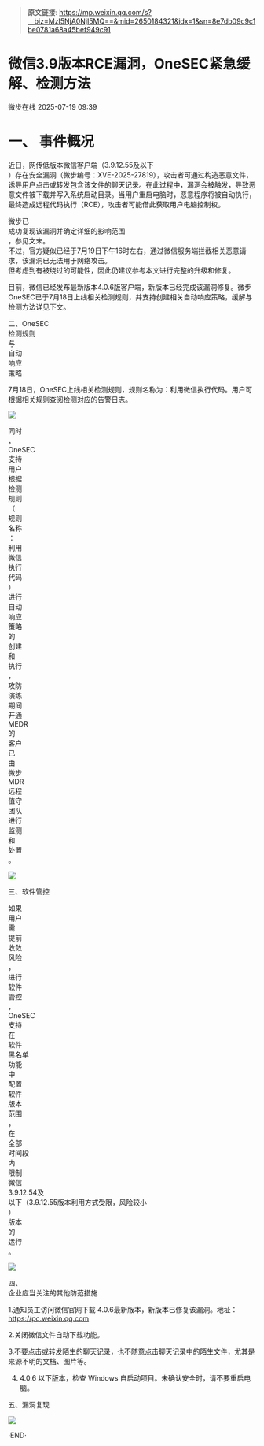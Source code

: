 > **原文链接**: https://mp.weixin.qq.com/s?__biz=MzI5NjA0NjI5MQ==&mid=2650184321&idx=1&sn=8e7db09c9c1be0781a68a45bef949c91

#  微信3.9版本RCE漏洞，OneSEC紧急缓解、检测方法  
 微步在线   2025-07-19 09:39  
  
# 一、 事件概况  
  
近日，网传低版本微信客户端（3.9.12.55及以下  
）存在安全漏洞（微步编号：XVE-2025-27819），攻击者可通过构造恶意文件，诱导用户点击或转发包含该文件的聊天记录。在此过程中，漏洞会被触发，导致恶意文件被下载并写入系统启动目录。当用户重启电脑时，恶意程序将被自动执行，最终造成远程代码执行（RCE），攻击者可能借此获取用户电脑控制权。  
  
微步已  
成功复现该漏洞并确定详细的影响范围  
，参见文末。  
不过，官方疑似已经于7月19日下午16时左右，通过微信服务端拦截相关恶意请求，该漏洞已无法用于网络攻击。  
但考虑到有被绕过的可能性，因此仍建议参考本文进行完整的升级和修复。  
  
目前，微信已经发布最新版本4.0.6版客户端，新版本已经完成该漏洞修复。微步OneSEC已于7月18日上线相关检测规则，并支持创建相关自动响应策略，缓解与检测方法详见下文。  
  
二、OneSEC  
检测规则  
与  
自动  
响应  
策略  
  
7月18日，OneSEC上线相关检测规则，规则名称为：利用微信执行代码。用户可根据相关规则查阅检测对应的告警日志。  
  
![](https://mmbiz.qpic.cn/mmbiz_png/Yv6ic9zgr5hTsvKib9EronnibT5orSE29Ou9xJxggqcSXTzVHWsnibyyllUhUak59RjAbAJHTBhKWZXe1R8rM8ic2nA/640?wx_fmt=png&from=appmsg "")  
  
同时  
，  
OneSEC  
支持  
用户  
根据  
检测  
规则  
（  
规则  
名称  
：  
利用  
微信  
执行  
代码  
）  
进行  
自动  
响应  
策略  
的  
创建  
和  
执行  
，  
攻防  
演练  
期间  
开通  
MEDR  
的  
客户  
已  
由  
微步  
MDR  
远程  
值守  
团队  
进行  
监测  
和  
处置  
。  
  
![](https://mmbiz.qpic.cn/mmbiz_png/Yv6ic9zgr5hTsvKib9EronnibT5orSE29OuvlhdBTP5onzpWicicyJCt5wScfhZ7rdePNucON9xybLkd54WVxA9PHaQ/640?wx_fmt=png&from=appmsg "")  
  
三、软件管控  
  
如果  
用户  
需  
提前  
收敛  
风险  
，  
进行  
软件  
管控  
，  
OneSEC  
支持  
在  
软件  
黑名单  
功能  
中  
配置  
软件  
版本  
范围  
，  
在  
全部  
时间段  
内  
限制  
微信  
3.9.12.54及  
以下（3.9.12.55版本利用方式受限，风险较小  
）  
版本  
的  
运行  
。  
  
![](https://mmbiz.qpic.cn/mmbiz_png/Yv6ic9zgr5hTsvKib9EronnibT5orSE29OuDvwBUZ6iab7iaPexgPrJnxk3JFIop4fn6SFtrbByRO6OHjZyZgvRX3fw/640?wx_fmt=png&from=appmsg "")  
  
  
四、   
企业应当关注的其他防范措施  
  
1.通知员工访问微信官网下载 4.0.6最新版本，新版本已修复该漏洞。地址：https://pc.weixin.qq.com  
  
2.关闭微信文件自动下载功能。  
  
3.不要点击或转发陌生的聊天记录，也不随意点击聊天记录中的陌生文件，尤其是来源不明的文档、图片等。  
  
4. 4.0.6 以下版本，检查 Windows 自启动项目。未确认安全时，请不要重启电脑。  
  
五、漏洞复现  
  
![](https://mmbiz.qpic.cn/mmbiz_png/Yv6ic9zgr5hTsvKib9EronnibT5orSE29Ouhp3nPy2Rc69oMVEWSTHyAuqnDrsibDJiayq4VNND62SucjZQhxfY3SiaQ/640?wx_fmt=png&from=appmsg "")  
  
  
·END·  
  
   
  
  
[](https://mp.weixin.qq.com/s?__biz=MzI5NjA0NjI5MQ==&mid=2650184178&idx=1&sn=42c6b4bb8e2a1d95c686725b2159bc97&scene=21#wechat_redirect)  
  
